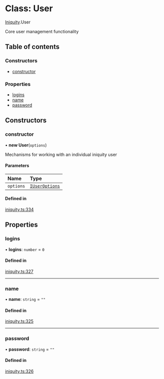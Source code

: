 # Class: User

[Iniquity](../modules/Iniquity.md).User

Core user management functionality

## Table of contents

### Constructors

- [constructor](Iniquity.User.md#constructor)

### Properties

- [logins](Iniquity.User.md#logins)
- [name](Iniquity.User.md#name)
- [password](Iniquity.User.md#password)

## Constructors

### constructor

• **new User**(`options`)

Mechanisms for working with an individual iniquity user

#### Parameters

| Name | Type |
| :------ | :------ |
| `options` | [`IUserOptions`](../interfaces/Iniquity.IUserOptions.md) |

#### Defined in

[iniquity.ts:334](https://github.com/iniquitybbs/iniquity/blob/3ba3fee/packages/core/src/iniquity.ts#L334)

## Properties

### logins

• **logins**: `number` = `0`

#### Defined in

[iniquity.ts:327](https://github.com/iniquitybbs/iniquity/blob/3ba3fee/packages/core/src/iniquity.ts#L327)

___

### name

• **name**: `string` = `""`

#### Defined in

[iniquity.ts:325](https://github.com/iniquitybbs/iniquity/blob/3ba3fee/packages/core/src/iniquity.ts#L325)

___

### password

• **password**: `string` = `""`

#### Defined in

[iniquity.ts:326](https://github.com/iniquitybbs/iniquity/blob/3ba3fee/packages/core/src/iniquity.ts#L326)
